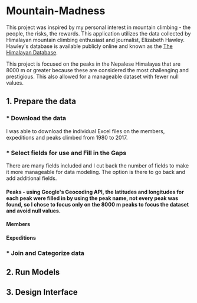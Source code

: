 # Mountain-Madness
This project was inspired by my personal interest in mountain climbing - the people, the risks, the rewards. This application utilizes the data collected by Himalayan mountain climbing enthusiast and journalist, Elizabeth Hawley. Hawley's database is available publicly online and known as the [The Himalayan Database](http://www.himalayandatabase.com/).

This project is focused on the peaks in the Nepalese Himalayas that are 8000 m or greater because these are considered the most challenging and prestigious. This also allowed for a manageable dataset with fewer null values. 

 ## 1. Prepare the data
### * Download the data
I was able to download the individual Excel files on the members, expeditions and peaks climbed from 1980 to 2017.
### * Select fields for use and Fill in the Gaps
There are many fields included and I cut back the number of fields to make it more manageable for data modeling. The option is there to go back and add additional fields. 
#### Peaks - using Google's Geocoding API, the latitudes and longitudes for each peak were filled in by using the peak name, not every peak was found, so I chose to focus only on the 8000 m peaks to focus the dataset and avoid null values. 
#### Members
#### Expeditions
### * Join and Categorize data

## 2. Run Models

## 3. Design Interface


